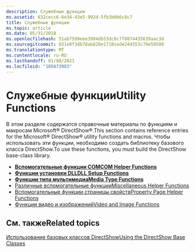 ```yaml
---
description: Служебные функции
ms.assetid: 632cecc6-6e34-43e5-992d-5fb3b066c8c7
title: Служебные функции
ms.topic: article
ms.date: 05/31/2018
ms.openlocfilehash: 51ab7599eee3984db53dc0c7f8874435639aac3d
ms.sourcegitcommit: 831e8f3db78ab820e1710cede244553c70e50500
ms.translationtype: MT
ms.contentlocale: ru-RU
ms.lasthandoff: 01/08/2021
ms.locfileid: "105673983"
---
```

# <a name="utility-functions"></a><span data-ttu-id="cce7b-103">Служебные функции</span><span class="sxs-lookup"><span data-stu-id="cce7b-103">Utility Functions</span></span>

<span data-ttu-id="cce7b-104">В этом разделе содержатся справочные материалы по функциям и макросам Microsoft® DirectShow®.</span><span class="sxs-lookup"><span data-stu-id="cce7b-104">This section contains reference entries for the Microsoft® DirectShow® utility functions and macros.</span></span> <span data-ttu-id="cce7b-105">Чтобы использовать эти функции, необходимо создать библиотеку базового класса DirectShow.</span><span class="sxs-lookup"><span data-stu-id="cce7b-105">To use these functions, you must build the DirectShow base-class library.</span></span>

-   [<span data-ttu-id="cce7b-106">**Вспомогательные функции COM**</span><span class="sxs-lookup"><span data-stu-id="cce7b-106">**COM Helper Functions**</span></span>](com-helper-functions.md)
-   [<span data-ttu-id="cce7b-107">**Функции установки DLL**</span><span class="sxs-lookup"><span data-stu-id="cce7b-107">**DLL Setup Functions**</span></span>](dll-setup-functions.md)
-   [<span data-ttu-id="cce7b-108">**Функции типа мультимедиа**</span><span class="sxs-lookup"><span data-stu-id="cce7b-108">**Media Type Functions**</span></span>](media-type-functions.md)
-   [<span data-ttu-id="cce7b-109">Различные вспомогательные функции</span><span class="sxs-lookup"><span data-stu-id="cce7b-109">Miscellaneous Helper Functions</span></span>](miscellaneous-helper-functions.md)
-   [<span data-ttu-id="cce7b-110">Вспомогательные функции страницы свойств</span><span class="sxs-lookup"><span data-stu-id="cce7b-110">Property Page Helper Functions</span></span>](property-page-helper-functions.md)
-   [<span data-ttu-id="cce7b-111">Функции видео и изображений</span><span class="sxs-lookup"><span data-stu-id="cce7b-111">Video and Image Functions</span></span>](video-and-image-functions.md)

## <a name="related-topics"></a><span data-ttu-id="cce7b-112">См. также</span><span class="sxs-lookup"><span data-stu-id="cce7b-112">Related topics</span></span>

<dl> <dt>

[<span data-ttu-id="cce7b-113">Использование базовых классов DirectShow</span><span class="sxs-lookup"><span data-stu-id="cce7b-113">Using the DirectShow Base Classes</span></span>](using-the-directshow-base-classes.md)
</dt> </dl>

 

 



